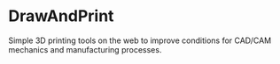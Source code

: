 # DrawAndPrint
Simple 3D printing tools on the web to improve conditions for CAD/CAM mechanics and manufacturing processes. 
